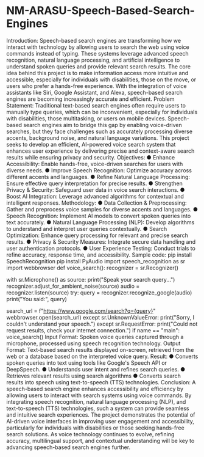 # NM-ARASU-Speech-Based-Search-Engines
Introduction:
Speech-based search engines are transforming how we interact with technology by allowing
users to search the web using voice commands instead of typing. These systems leverage
advanced speech recognition, natural language processing, and artificial intelligence to
understand spoken queries and provide relevant search results.
The core idea behind this project is to make information access more intuitive and accessible,
especially for individuals with disabilities, those on the move, or users who prefer a hands-free
experience. With the integration of voice assistants like Siri, Google Assistant, and Alexa,
speech-based search engines are becoming increasingly accurate and efficient.
Problem Statement:
Traditional text-based search engines often require users to manually type queries, which can be
inconvenient, especially for individuals with disabilities, those multitasking, or users on mobile
devices. Speech-based search engines aim to bridge this gap by enabling voice-driven searches,
but they face challenges such as accurately processing diverse accents, background noise, and
natural language variations. This project seeks to develop an efficient, AI-powered voice search
system that enhances user experience by delivering precise and context-aware search results
while ensuring privacy and security.
Objectives:
● Enhance Accessibility: Enable hands-free, voice-driven searches for users with diverse
needs.
● Improve Speech Recognition: Optimize accuracy across different accents and
languages.
● Refine Natural Language Processing: Ensure effective query interpretation for precise
results.
● Strengthen Privacy & Security: Safeguard user data in voice search interactions.
● Boost AI Integration: Leverage advanced algorithms for contextual and intelligent
responses.
Methodology:
● Data Collection & Preprocessing: Gather and preprocess voice samples for diverse
accents and languages.
● Speech Recognition: Implement AI models to convert spoken queries into text
accurately.
● Natural Language Processing (NLP): Develop algorithms to understand and interpret
user queries contextually.
● Search Optimization: Enhance query processing for relevant and precise search results.
● Privacy & Security Measures: Integrate secure data handling and user authentication
protocols.
● User Experience Testing: Conduct trials to refine accuracy, response time, and
accessibility.
Sample code:
pip install SpeechRecognition
pip install PyAudio
import speech_recognition as sr
import webbrowser
def voice_search():
recognizer = sr.Recognizer()
 
 with sr.Microphone() as source:
 print("Speak your search query...")
 recognizer.adjust_for_ambient_noise(source)
 audio = recognizer.listen(source)
 try:
 query = recognizer.recognize_google(audio)
 print("You said:", query)
 
 search_url = f"https://www.google.com/search?q={query}"
 webbrowser.open(search_url)
 except sr.UnknownValueError:
 print("Sorry, I couldn't understand your speech.")
 except sr.RequestError:
 print("Could not request results, check your internet connection.")
if name == "main":
 voice_search()
Input Format:
Spoken voice queries captured through a microphone, processed using speech recognition
technology.
Output Format:
Text-based search results displayed on-screen, retrieved from the web or a database based on the
interpreted voice query.
Result:
● Converts spoken queries into text using tools like Google's Speech API or DeepSpeech.
● Understands user intent and refines search queries.
● Retrieves relevant results using search algorithms
● Converts search results into speech using text-to-speech (TTS) technologies.
Conclusion:
A speech-based search engine enhances accessibility and efficiency by allowing users to interact
with search systems using voice commands. By integrating speech recognition, natural language
processing (NLP), and text-to-speech (TTS) technologies, such a system can provide seamless
and intuitive search experiences. The project demonstrates the potential of AI-driven voice
interfaces in improving user engagement and accessibility, particularly for individuals with
disabilities or those seeking hands-free search solutions. As voice technology continues to
evolve, refining accuracy, multilingual support, and contextual understanding will be key to
advancing speech-based search engines further.
